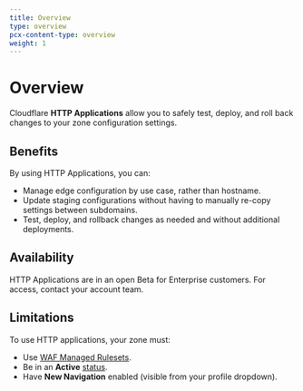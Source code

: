 ```yaml
---
title: Overview
type: overview
pcx-content-type: overview
weight: 1
---
```


# Overview

Cloudflare **HTTP Applications** allow you to safely test, deploy, and roll back changes to your zone configuration settings.

## Benefits

By using HTTP Applications, you can:

- Manage edge configuration by use case, rather than hostname.
- Update staging configurations without having to manually re-copy settings between subdomains.
- Test, deploy, and rollback changes as needed and without additional deployments.

## Availability

HTTP Applications are in an open Beta for Enterprise customers. For access, contact your account team.

## Limitations

To use HTTP applications, your zone must:

- Use [WAF Managed Rulesets](https://support.cloudflare.com/hc/en-us/articles/5995821690637).
- Be in an **Active** [status](/dns/zone-setups/reference/domain-status/).
- Have **New Navigation** enabled (visible from your profile dropdown).